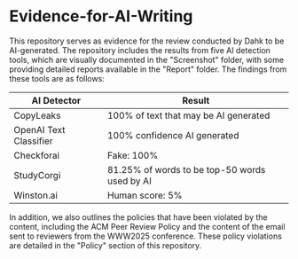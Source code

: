 # Evidence-for-AI-Writing

This repository serves as evidence for the review conducted by Dahk to be AI-generated. The repository includes the results from five AI detection tools, which are visually documented in the "Screenshot" folder, with some providing detailed reports available in the "Report" folder. The findings from these tools are as follows:

| AI Detector               | Result                                                   |
|---------------------------|----------------------------------------------------------|
| CopyLeaks                 | 100% of text that may be AI generated                    |
| OpenAI Text Classifier     | 100% confidence AI generated                             |
| Checkforai                | Fake: 100%                                               |
| StudyCorgi                | 81.25% of words to be top-50 words used by AI           |
| Winston.ai                | Human score: 5%                                          |

In addition, we also outlines the policies that have been violated by the content, including the ACM Peer Review Policy and the content of the email sent to reviewers from the WWW2025 conference. These policy violations are detailed in the "Policy" section of this repository.


